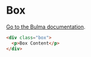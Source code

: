 # Box

[Go to the Bulma documentation](https://bulma.io/documentation/elements/box/).

```html
<div class="box">
  <p>Box Content</p>
</div>
```
